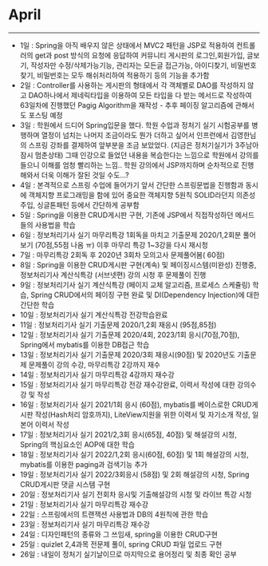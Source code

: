 # April

---

- 1일 : Spring을 아직 배우지 않은 상태에서 MVC2 패턴을 JSP로 적용하여 컨트롤러의 get과 post 방식의 요청에 응답하여 커뮤니티 게시판의 로그인,회원가입, 글보기, 작성자만 수정/삭제가능기능, 관리자는 모든글 접근가능, 아이디찾기, 비밀번호찾기, 비밀번호는 모두 해쉬처리하여 적용하기 등의 기능을 추가함
- 2일 : Controller를 사용하는 게시판의 형태에서 각 객체별로 DAO를 작성하지 않고 DAO하나에서 제네릭타입을 이용하여 모든 타입을 다 받는 메서드로 작성하여 63일차에 진행했던 Pagig Algorithm을 재작성 - 추후 페이징 알고리즘에 관해서도 포스팅 예정
- 3일 : 학원에서 드디어 Spring입문을 했다. 학원 수업과 정처기 실기 시험공부를 병행하며 열정이 넘치는 나머지 조금이라도 뭔가 더하고 싶어서 인프런에서 김영한님의 스프링 강좌를 결제하여 앞부분을 조금 보았었다. (지금은 정처기실기가 3주남아 잠시 멈춘상태) 그때 인강으로 들었던 내용을 복습한다는 느낌으로 학원에서 강의를 들으니 이해를 엄청 빨리하는 느낌.. 학원 강의에서 JSP까지하며 순차적으로 진행해와서 더욱 이해가 잘된 것일 수도...?
- 4일 : 본격적으로 스프링 수업에 들어가기 앞서 간단한 스프링문법을 진행함과 동시에 객체지향 프로그래밍을 함에 있어 중요한 객체지향 5원칙 SOLID라던지 의존성 주입, 싱글톤패턴 등에서 간단하게 공부함
- 5일 : Spring을 이용한 CRUD게시판 구현, 기존에 JSP에서 직접작성하던 메서드들의 사용법을 학습
- 6일 : 정보처리기사 실기 마무리특강 1회독을 마치고 기출문제 2020/1,2회분 풀어보기 (70점,55점 나옴 ㅠ) 이후 마무리 특강 1~3강을 다시 재시청
- 7일 : 마무리특강 2회독 후 2020년 3회차 모의고사 문제풀어봄( 60점)
- 8일 : Spring을 이용한 CRUD게시판 구현(계속) 및 페이징시스템(미완성) 진행중, 정보처리기사 계산식특강 (서브넷편) 강의 시청 후 문제풀이 진행
- 9일 : 정보처리기사 실기 계산식특강 (페이지 교체 알고리즘, 프로세스 스케쥴링) 학습, Spring CRUD에서의 페이징 구현 완료 및 DI(Dependency Injection)에 대한 간단한 학습
- 10일 : 정보처리기사 실기 계산식특강 전강학습완료
- 11일 : 정보처리기사 실기 기출문제 2020/1,2회 재응시 (95점,85점)
- 12일 : 정보처리기사 실기 기출문제 2020/4회, 2023/1회 응시(70점,70점), Spring에서 mybatis를 이용한 DB접근 학습
- 13일 : 정보처리기사 실기 기출문제 2020/3회 재응시(90점) 및 2020년도 기출문제 문제풀이 강의 수강, 마무리특강 2강까지 재수
- 14일 : 정보처리기사 실기 마무리특강 4강까지 재수강
- 15일 : 정보처리기사 실기 마무리특강 전강 재수강완료, 이력서 작성에 대한 강의수강 및 작성
- 16일 : 정보처리기사 실기 2021/1회 응시 (60점), mybatis를 베이스로한 CRUD게시판 작성(Hash처리 암호까지), LiteView지원을 위한 이력서 및 자기소개 작성, 일본어 이력서 작성
- 17일 : 정보처리기사 실기 2021/2,3회 응시(65점, 40점) 및 해설강의 시청, Spring의 핵심요소인 AOP에 대한 학습
- 18일 : 정보처리기사 실기 2022/1,2회 응시(60점, 60점) 및 1회 해설강의 시청, mybatis를 이용한 paging과 검색기능 추가
- 19일 : 정보처리기사 실기 2022/3회응시 (58점) 및 2회 해설강의 시청, Spring CRUD게시판 댓글 시스템 구현
- 20일 : 정보처리기사 실기 전회차 응시및 기출해설강의 시청 및 라이브 특강 시청
- 21일 : 정보처리기사 실기 마무리특강 재수강
- 22일 : 스프링에서의 트랜잭션 사용법과 DB의 4원칙에 관한 학습
- 23일 : 정보처리기사 실기 마무리특강 재수강
- 24일 : 디자인패턴의 종류와 그 쓰임새, spring을 이용한 CRUD구현
- 25일 : quizlet 2,4과목 전문제 풀이, spring CRUD 파일 업로드 구현
- 26일 : 내일이 정처기 실기날이므로 마지막으로 용어정리 및 최종 확인 공부
